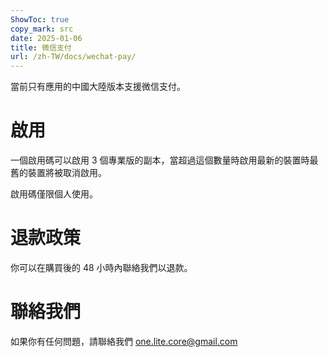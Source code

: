 ```yaml
---
ShowToc: true
copy_mark: src
date: 2025-01-06
title: 微信支付
url: /zh-TW/docs/wechat-pay/
---
```


當前只有應用的中國大陸版本支援微信支付。

# 啟用

一個啟用碼可以啟用 3 個專業版的副本，當超過這個數量時啟用最新的裝置時最舊的裝置將被取消啟用。

啟用碼僅限個人使用。

# 退款政策

你可以在購買後的 48 小時內聯絡我們以退款。

# 聯絡我們

如果你有任何問題，請聯絡我們 [one.lite.core@gmail.com](mailto:one.lite.core@gmail.com)
